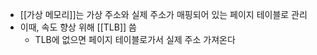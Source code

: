 - [[가상 메모리]]는 가상 주소와 실제 주소가 매핑되어 있는 페이지 테이블로 관리
- 이때, 속도 향상 위해 [[TLB]] 씀
	- TLB에 없으면 페이지 테이블로가서 실제 주소 가져온다